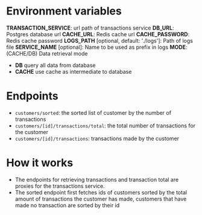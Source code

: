 # Environment variables
__TRANSACTION_SERVICE__: url path of transactions service
__DB_URL__: Postgres database url
__CACHE_URL__: Redis cache url
__CACHE_PASSWORD__: Redis cache password
__LOGS_PATH__ [optional, default: './logs']: Path of logs file
__SERVICE_NAME__ [optional]: Name to be used as prefix in logs
__MODE__: (CACHE/DB) Data retrieval mode
- __DB__ query all data from database
- __CACHE__ use cache as intermediate to database

# Endpoints
- `customers/sorted`: the sorted list of customer by the number of transactions
- `customers/[id]/transactions/total`: the total number of transactions for the customer
- `customers/[id]/transactions`: transactions made by the customer

# How it works
- The endpoints for retrieving transactions and transaction total are proxies for the transactions service. 
- The sorted endpoint first fetches ids of customers sorted by the total amount of transactions the customer has made, 
customers that have made no transaction are sorted by their id
